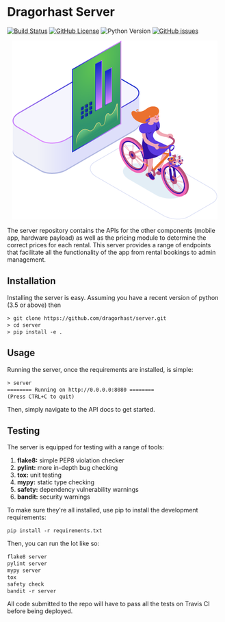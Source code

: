 # Dragorhast Server

[![Build Status](https://img.shields.io/travis/dragorhast/server.svg?style=flat-square)](https://travis-ci.org/dragorhast/server)
[![GitHub License](https://img.shields.io/github/license/dragorhast/server.svg?style=flat-square)](https://github.com/dragorhast/server/blob/master/license.md)
![Python Version](https://img.shields.io/badge/python-3.5%2B-blue.svg?style=flat-square)
[![GitHub issues](https://img.shields.io/github/issues/dragorhast/server.svg?style=flat-square)](https://github.com/dragorhast/server/issues)

<p align="center"><img src="./graphic.png" /></p>

The server repository contains the APIs for the other components (mobile app, hardware payload) as well as
the pricing module to determine the correct prices for each rental. This server provides a range of endpoints
that facilitate all the functionality of the app from rental bookings to admin management.

## Installation

Installing the server is easy. Assuming you have a recent version of python (3.5 or above) then

    > git clone https://github.com/dragorhast/server.git
    > cd server
    > pip install -e .

## Usage

Running the server, once the requirements are installed, is simple:

    > server
    ======== Running on http://0.0.0.0:8080 ========
    (Press CTRL+C to quit)


Then, simply navigate to the API docs to get started.

## Testing

The server is equipped for testing with a range of tools:

1. **flake8:** simple PEP8 violation checker
2. **pylint:** more in-depth bug checking
3. **tox:** unit testing
4. **mypy:** static type checking
5. **safety:** dependency vulnerability warnings
6. **bandit:** security warnings

To make sure they're all installed, use pip to install the
development requirements:

    pip install -r requirements.txt

Then, you can run the lot like so:

    flake8 server
    pylint server
    mypy server
    tox
    safety check
    bandit -r server

All code submitted to the repo will have to pass all the tests
on Travis CI before being deployed.